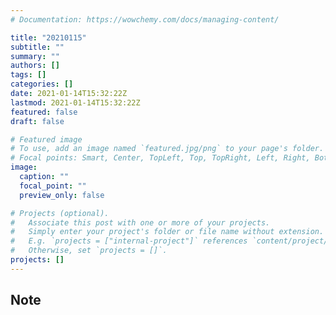 ```yaml
---
# Documentation: https://wowchemy.com/docs/managing-content/

title: "20210115"
subtitle: ""
summary: ""
authors: []
tags: []
categories: []
date: 2021-01-14T15:32:22Z
lastmod: 2021-01-14T15:32:22Z
featured: false
draft: false

# Featured image
# To use, add an image named `featured.jpg/png` to your page's folder.
# Focal points: Smart, Center, TopLeft, Top, TopRight, Left, Right, BottomLeft, Bottom, BottomRight.
image:
  caption: ""
  focal_point: ""
  preview_only: false

# Projects (optional).
#   Associate this post with one or more of your projects.
#   Simply enter your project's folder or file name without extension.
#   E.g. `projects = ["internal-project"]` references `content/project/deep-learning/index.md`.
#   Otherwise, set `projects = []`.
projects: []
---
```


## Note


